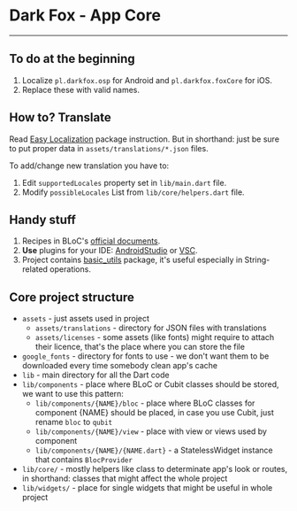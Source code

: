 # Dark Fox - App Core

---------------------

## To do at the beginning
1. Localize `pl.darkfox.osp` for Android and `pl.darkfox.foxCore` for iOS.
2. Replace these with valid names.

## How to? Translate
Read [Easy Localization](https://pub.dev/packages/easy_localization) package instruction. But in shorthand: just be sure to put proper data in `assets/translations/*.json` files.

To add/change new translation you have to:

1. Edit `supportedLocales` property set in `lib/main.dart` file.
2. Modify `possibleLocales` List<String> from `lib/core/helpers.dart` file.

## Handy stuff
1. Recipes in BLoC's [official documents](https://bloclibrary.dev/#/recipesflutternavigation).
2. **Use** plugins for your IDE: [AndroidStudio](https://plugins.jetbrains.com/docs/intellij/welcome.html?from=jetbrains.org) or [VSC](https://marketplace.visualstudio.com/items?itemName=FelixAngelov.bloc).
3. Project contains [basic_utils](https://pub.dev/packages/basic_utils) package, it's useful especially in String-related operations.

## Core project structure
- `assets` - just assets used in project
    - `assets/translations` - directory for JSON files with translations
    - `assets/licenses` - some assets (like fonts) might require to attach their licence, that's the place where you can store the file
- `google_fonts` - directory for fonts to use - we don't want them to be downloaded every time somebody clean app's cache
- `lib` - main directory for all the Dart code
- `lib/components` - place where BLoC or Cubit classes should be stored, we want to use this pattern:
    - `lib/components/{NAME}/bloc` - place where BLoC classes for component {NAME} should be placed, in case you use Cubit, just rename `bloc` to `qubit`
    - `lib/components/{NAME}/view` - place with view or views used by component
    - `lib/components/{NAME}/{NAME.dart}` - a StatelessWidget instance that contains `BlocProvider`
- `lib/core/` - mostly helpers like class to determinate app's look or routes, in shorthand: classes that might affect the whole project
- `lib/widgets/` - place for single widgets that might be useful in whole project